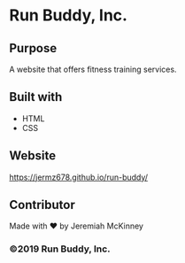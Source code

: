 # Run Buddy, Inc.

## Purpose
A website that offers fitness training services.

## Built with 
* HTML
* CSS

## Website
https://jermz678.github.io/run-buddy/

## Contributor
Made with ❤️ by Jeremiah McKinney

### ©️2019 Run Buddy, Inc.
